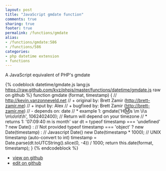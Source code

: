 ```yaml
---
layout: post
title: "JavaScript gmdate function"
comments: true
sharing: true
footer: true
permalink: /functions/gmdate
alias:
- /functions/gmdate:586
- /functions/586
categories:
- php datetime extension
- functions
---
```

A JavaScript equivalent of PHP's gmdate

<!-- more -->

{% codeblock datetime/gmdate.js lang:js https://raw.github.com/kvz/phpjs/master/functions/datetime/gmdate.js raw on github %}
function gmdate (format, timestamp) {
    // http://kevin.vanzonneveld.net
    // +   original by: Brett Zamir (http://brett-zamir.me)
    // +   input by: Alex
    // +   bugfixed by: Brett Zamir (http://brett-zamir.me)
    // -    depends on: date
    // *     example 1: gmdate('H:m:s \\m \\i\\s \\m\\o\\n\\t\\h', 1062402400); // Return will depend on your timezone
    // *     returns 1: '07:09:40 m is month'
    var dt = typeof timestamp === 'undefined' ? new Date() : // Not provided
			typeof timestamp === 'object' ? new Date(timestamp) : // Javascript Date()
			new Date(timestamp * 1000); // UNIX timestamp (auto-convert to int)
    timestamp = Date.parse(dt.toUTCString().slice(0, -4)) / 1000;
    return this.date(format, timestamp);
}
{% endcodeblock %}

 - [view on github](https://github.com/kvz/phpjs/blob/master/functions/datetime/gmdate.js)
 - [edit on github](https://github.com/kvz/phpjs/edit/master/functions/datetime/gmdate.js)


